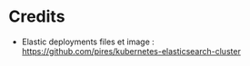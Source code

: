 Credits
=======

  - Elastic deployments files et image : https://github.com/pires/kubernetes-elasticsearch-cluster

